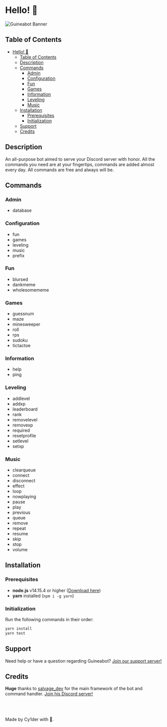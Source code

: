 # Hello! 👋

![Guineabot Banner](https://cdn.discordapp.com/attachments/798689993761488966/802216129471840296/banner.png)

## Table of Contents

- [Hello! 👋](#hello-)
  - [Table of Contents](#table-of-contents)
  - [Description](#description)
  - [Commands](#commands)
    - [Admin](#admin)
    - [Configuration](#configuration)
    - [Fun](#fun)
    - [Games](#games)
    - [Information](#information)
    - [Leveling](#leveling)
    - [Music](#music)
  - [Installation](#installation)
    - [Prerequisites](#prerequisites)
    - [Initialization](#initialization)
  - [Support](#support)
  - [Credits](#credits)

## Description

An all-purpose bot aimed to serve your Discord server with honor. All the commands you need are at your fingertips, commands are added almost every day. All commands are free and always will be.

## Commands

### Admin

- database

### Configuration

- fun
- games
- leveling
- music
- prefix

### Fun

- blursed
- dankmeme
- wholesomememe

### Games

- guessnum
- maze
- minesweeper
- roll
- rps
- sudoku
- tictactoe

### Information

- help
- ping

### Leveling

- addlevel
- addxp
- leaderboard
- rank
- removelevel
- removexp
- required
- resetprofile
- setlevel
- setxp

### Music

- clearqueue
- connect
- disconnect
- effect
- loop
- nowplaying
- pause
- play
- previous
- queue
- remove
- repeat
- resume
- skip
- stop
- volume

## Installation

### Prerequisites

- **node.js** v14.15.4 or higher ([Download here](https://nodejs.org/en/download))
- **yarn** installed (`npm i -g yarn`)

### Initialization

Run the following commands in their order:

```cmd
yarn install
yarn test
```

## Support

Need help or have a question regarding Guineabot? [Join our support server!](https://discord.gg/6KpZhR3SRP)

## Credits

**Huge** thanks to [salvage_dev](https://www.youtube.com/channel/UC7-pjRSGoNEMoIujwOH2Mhw) for the main framework of the bot and command handler. [Join his Discord server!](https://discord.gg/3ucGCpa)

\
\
\
Made by Cy1der with 💖.
